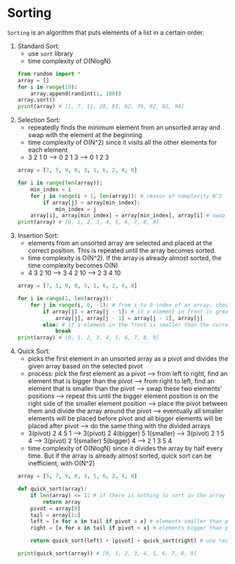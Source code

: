 # Sorting

```Sorting``` is an algorithm that puts elements of a list in a certain order. 

1. Standard Sort: 
   - use ```sort``` library
   - time complexity of O(NlogN)
   ```python 
   from random import *
   array = []
   for i in range(10):
       array.append(randint(1, 100))
   array.sort()
   print(array) # [1, 7, 11, 28, 61, 62, 79, 82, 82, 90]
    ```
2. Selection Sort:
   - repeatedly finds the minimum element from an unsorted array and swap with the element at the beginning
   - time complexity of O(N^2) since it visits all the other elements for each element
   - 3 2 1 0 --> 0 2 1 3 --> 0 1 2 3
   ```python
   array = [7, 5, 9, 0, 3, 1, 6, 2, 4, 8]

   for i in range(len(array)):
       min_index = i
       for j in range(i + 1, len(array)): # reason of complexity N^2
           if array[j] < array[min_index]:
               min_index = j
       array[i], array[min_index] = array[min_index], array[i] # swap the minimum element and the beginning element
   print(array) # [0, 1, 2, 3, 4, 5, 6, 7, 8, 9]
   ```
3. Insertion Sort:
   - elements from an unsorted array are selected and placed at the correct position. This is repeated until the array becomes sorted. 
   - time complexity is O(N^2). If the array is already almost sorted, the time complexity becomes O(N)
   - 4 3 2 10 --> 3 4 2 10 --> 2 3 4 10
   ```python
   array = [7, 5, 9, 0, 3, 1, 6, 2, 4, 8]

   for i in range(1, len(array)):
       for j in range(i, 0, -1): # from i to 0 index of an array, check each element (reverse order)
           if array[j] < array[j - 1]: # if a element in front is greater than the current element, swap position 
               array[j], array[j - 1] = array[j - 1], array[j]
           else: # if a element in the front is smaller than the current element, stop since all the other elements in front are going to be smaller than the current element
               break 
   print(array) # [0, 1, 2, 3, 4, 5, 6, 7, 8, 9]
   ```
4. Quick Sort:
   - picks the first element in an unsorted array as a pivot and divides the given array based on the selected pivot
   - process: pick the first element as a pivot --> from left to right, find an element that is bigger than the pivot --> from right to left, find an element
     that is smaller than the pivot --> swap these two elements' positions --> repeat this until the bigger element position is on the right side of the smaller 
     element position --> place the pivot between them and divide the array around the pivot --> eventually all smaller elements will be placed before pivot and
     all bigger elements will be placed after pivot --> do the same thing with the divided arrays
   - 3(pivot) 2 4 5 1 --> 3(pivot) 2 4(bigger) 5 1(smaller) --> 3(pivot) 2 1 5 4 --> 3(pivot) 2 1(smaller) 5(bigger) 4 --> 2 1 3 5 4
   - time complexity of O(NlogN) since it divides the array by half every time. But if the array is already almost sorted, quick sort can be inefficient, with 
     O(N^2)
   ```python
   array = [5, 7, 9, 0, 3, 1, 6, 2, 4, 8]

   def quick_sort(array):
       if len(array) <= 1: # if there is nothing to sort in the array 
           return array
       pivot = array[0]
       tail = array[1:]
       left = [x for x in tail if pivot > x] # elements smaller than pivot
       right = [x for x in tail if pivot < x] # elements bigger than pivot 

       return quick_sort(left) + [pivot] + quick_sort(right) # use recursive function for divided arrays 

   print(quick_sort(array)) # [0, 1, 2, 3, 4, 5, 6, 7, 8, 9]
   ```
